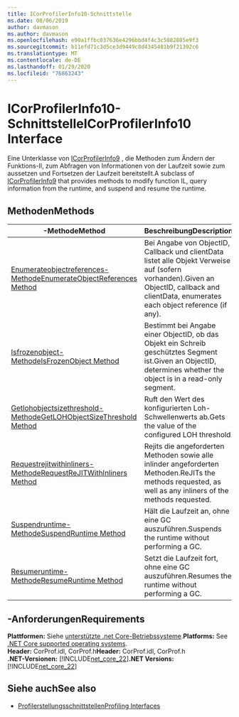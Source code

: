 ```yaml
---
title: ICorProfilerInfo10-Schnittstelle
ms.date: 08/06/2019
author: davmason
ms.author: davmason
ms.openlocfilehash: e90a1ffbc037636e4296bbd4f4c3c5082885e9f3
ms.sourcegitcommit: b11efd71c3d5ce3d9449c8d4345481b9f21392c6
ms.translationtype: MT
ms.contentlocale: de-DE
ms.lasthandoff: 01/29/2020
ms.locfileid: "76863243"
---
```

# <a name="icorprofilerinfo10-interface"></a><span data-ttu-id="404ec-102">ICorProfilerInfo10-Schnittstelle</span><span class="sxs-lookup"><span data-stu-id="404ec-102">ICorProfilerInfo10 Interface</span></span>

<span data-ttu-id="404ec-103">Eine Unterklasse von [ICorProfilerInfo9](icorprofilerinfo9-interface.md) , die Methoden zum Ändern der Funktions-Il, zum Abfragen von Informationen von der Laufzeit sowie zum aussetzen und Fortsetzen der Laufzeit bereitstellt.</span><span class="sxs-lookup"><span data-stu-id="404ec-103">A subclass of [ICorProfilerInfo9](icorprofilerinfo9-interface.md) that provides methods to modify function IL, query information from the runtime, and suspend and resume the runtime.</span></span>

## <a name="methods"></a><span data-ttu-id="404ec-104">Methoden</span><span class="sxs-lookup"><span data-stu-id="404ec-104">Methods</span></span>  

| <span data-ttu-id="404ec-105">-Methode</span><span class="sxs-lookup"><span data-stu-id="404ec-105">Method</span></span>|<span data-ttu-id="404ec-106">Beschreibung</span><span class="sxs-lookup"><span data-stu-id="404ec-106">Description</span></span>|  
| ------------|-----------------|  
|[<span data-ttu-id="404ec-107">Enumerateobjectreferences-Methode</span><span class="sxs-lookup"><span data-stu-id="404ec-107">EnumerateObjectReferences Method</span></span>](icorprofilerinfo10-enumerateobjectreferences-method.md)|<span data-ttu-id="404ec-108">Bei Angabe von ObjectID, Callback und clientData listet alle Objekt Verweise auf (sofern vorhanden).</span><span class="sxs-lookup"><span data-stu-id="404ec-108">Given an ObjectID, callback and clientData, enumerates each object reference (if any).</span></span> |
|[<span data-ttu-id="404ec-109">Isfrozenobject-Methode</span><span class="sxs-lookup"><span data-stu-id="404ec-109">IsFrozenObject Method</span></span>](icorprofilerinfo10-isfrozenobject-method.md)|<span data-ttu-id="404ec-110">Bestimmt bei Angabe einer ObjectID, ob das Objekt ein Schreib geschütztes Segment ist.</span><span class="sxs-lookup"><span data-stu-id="404ec-110">Given an ObjectID, determines whether the object is in a read-only segment.</span></span> |
|[<span data-ttu-id="404ec-111">Getlohobjectsizethreshold-Methode</span><span class="sxs-lookup"><span data-stu-id="404ec-111">GetLOHObjectSizeThreshold Method</span></span>](icorprofilerinfo10-getlohobjectsizethreshold-method.md)|<span data-ttu-id="404ec-112">Ruft den Wert des konfigurierten Loh-Schwellenwerts ab.</span><span class="sxs-lookup"><span data-stu-id="404ec-112">Gets the value of the configured LOH threshold.</span></span> |
|[<span data-ttu-id="404ec-113">Requestrejitwithinliners-Methode</span><span class="sxs-lookup"><span data-stu-id="404ec-113">RequestReJITWithInliners Method</span></span>](icorprofilerinfo10-requestrejitwithinliners-method.md)| <span data-ttu-id="404ec-114">Rejits die angeforderten Methoden sowie alle inlinder angeforderten Methoden.</span><span class="sxs-lookup"><span data-stu-id="404ec-114">ReJITs the methods requested, as well as any inliners of the methods requested.</span></span>  |
|[<span data-ttu-id="404ec-115">Suspendruntime-Methode</span><span class="sxs-lookup"><span data-stu-id="404ec-115">SuspendRuntime Method</span></span>](icorprofilerinfo10-suspendruntime-method.md)| <span data-ttu-id="404ec-116">Hält die Laufzeit an, ohne eine GC auszuführen.</span><span class="sxs-lookup"><span data-stu-id="404ec-116">Suspends the runtime without performing a GC.</span></span> |
|[<span data-ttu-id="404ec-117">Resumeruntime-Methode</span><span class="sxs-lookup"><span data-stu-id="404ec-117">ResumeRuntime Method</span></span>](icorprofilerinfo10-resumeruntime-method.md)| <span data-ttu-id="404ec-118">Setzt die Laufzeit fort, ohne eine GC auszuführen.</span><span class="sxs-lookup"><span data-stu-id="404ec-118">Resumes the runtime without performing a GC.</span></span> |

## <a name="requirements"></a><span data-ttu-id="404ec-119">-Anforderungen</span><span class="sxs-lookup"><span data-stu-id="404ec-119">Requirements</span></span>  
<span data-ttu-id="404ec-120">**Plattformen:** Siehe [unterstützte .net Core-Betriebssysteme](../../../core/install/dependencies.md?tabs=netcore30&pivots=os-windows).</span><span class="sxs-lookup"><span data-stu-id="404ec-120">**Platforms:** See [.NET Core supported operating systems](../../../core/install/dependencies.md?tabs=netcore30&pivots=os-windows).</span></span>  
<span data-ttu-id="404ec-121">**Header:** CorProf.idl, CorProf.h</span><span class="sxs-lookup"><span data-stu-id="404ec-121">**Header:** CorProf.idl, CorProf.h</span></span>  
<span data-ttu-id="404ec-122">**.NET-Versionen:** [!INCLUDE[net_core_22](../../../../includes/net-core-30-md.md)]</span><span class="sxs-lookup"><span data-stu-id="404ec-122">**.NET Versions:** [!INCLUDE[net_core_22](../../../../includes/net-core-30-md.md)]</span></span> 

## <a name="see-also"></a><span data-ttu-id="404ec-123">Siehe auch</span><span class="sxs-lookup"><span data-stu-id="404ec-123">See also</span></span>

- [<span data-ttu-id="404ec-124">Profilerstellungsschnittstellen</span><span class="sxs-lookup"><span data-stu-id="404ec-124">Profiling Interfaces</span></span>](profiling-interfaces.md)
